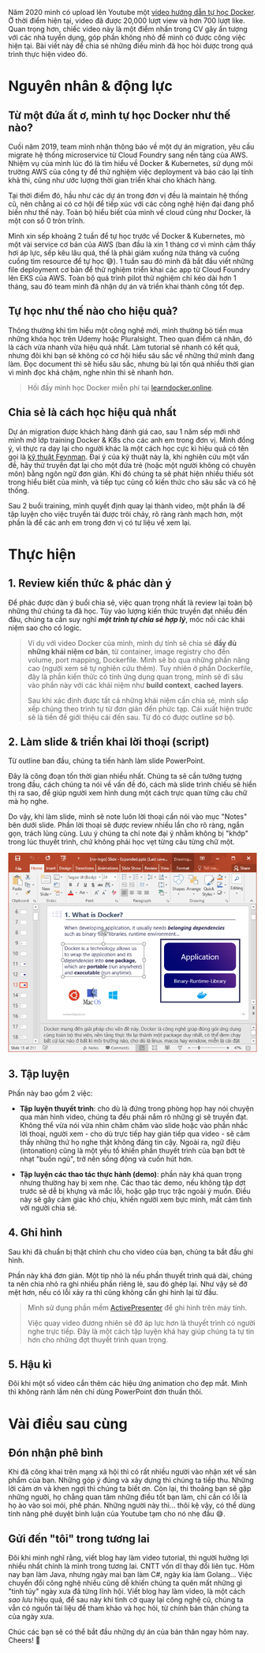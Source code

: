 Năm 2020 mình có upload lên Youtube một [video hướng dẫn tự học Docker](https://www.youtube.com/watch?v=yWCse8S2qsM&ab_channel=nbstudio). Ở thời điểm hiện tại, video đã được 20,000 lượt view và hơn 700 lượt like. Quan trọng hơn, chiếc video này là một điểm nhấn trong CV gây ấn tượng với các nhà tuyển dụng, góp phần không nhỏ để mình có được công việc hiện tại. Bài viết này để chia sẻ những điều mình đã học hỏi được trong quá trình thực hiện video đó.

# Nguyên nhân & động lực

## Từ một đứa ất ơ, mình tự học Docker như thế nào?

Cuối năm 2019, team mình nhận thông báo về một dự án migration, yêu cầu migrate hệ thống microservice từ Cloud Foundry sang nền tảng của AWS. Nhiệm vụ của mình lúc đó là tìm hiểu về Docker & Kubernetes, sử dụng môi trường AWS của công ty để thử nghiệm việc deployment và báo cáo lại tính khả thi, cũng như ước lượng thời gian triển khai cho khách hàng.

Tại thời điểm đó, hầu như các dự án trong đơn vị đều là maintain hệ thống cũ, nên chẳng ai có cơ hội để tiếp xúc với các công nghệ hiện đại đang phổ biến như thế này. Toàn bộ hiểu biết của mình về cloud cũng như Docker, là một con số 0 tròn trĩnh.

Mình xin sếp khoảng 2 tuần để tự học trước về Docker & Kubernetes, mò một vài service cơ bản của AWS (ban đầu là xin 1 tháng cơ vì mình cảm thấy hơi áp lực, sếp kêu lâu quá, thế là phải giảm xuống nửa tháng và cuống cuồng tìm resource để tự học 😅). 1 tuần sau đó mình đã bắt đầu viết những file deployment cơ bản để thử nghiệm triển khai các app từ Cloud Foundry lên EKS của AWS. Toàn bộ quá trình pilot thử nghiệm chỉ kéo dài hơn 1 tháng, sau đó team mình đã nhận dự án và triển khai thành công tốt đẹp.

## Tự học như thế nào cho hiệu quả?

Thông thường khi tìm hiểu một công nghệ mới, mình thường bỏ tiền mua những khóa học trên Udemy hoặc Pluralsight. Theo quan điểm cá nhân, đó là cách vừa nhanh vừa hiệu quả nhất. Làm tutorial sẽ nhanh có kết quả, nhưng đôi khi bạn sẽ không có cơ hội hiểu sâu sắc về những thứ mình đang làm. Đọc document thì sẽ hiểu sâu sắc, nhưng bù lại tốn quá nhiều thời gian vì mình đọc khá chậm, nghe nhìn thì sẽ nhanh hơn.

> Hồi đấy mình học Docker miễn phí tại [learndocker.online](https://learndocker.online/courses).
> 
## Chia sẻ là cách học hiệu quả nhất

Dự án migration được khách hàng đánh giá cao, sau 1 năm sếp mới nhờ mình mở lớp training Docker & K8s cho các anh em trong đơn vị. Mình đồng ý, vì thực ra dạy lại cho người khác là một cách học cực kì hiệu quả có tên gọi là [kỹ thuật Feynman](https://www.facebook.com/watch/?v=1781213878564212). Đại ý của kỹ thuật này là, khi nghiên cứu một vấn đề, hãy thử truyền đạt lại cho một đứa trẻ (hoặc một người không có chuyên môn) bằng ngôn ngữ đơn giản. Khi đó chúng ta sẽ phát hiện nhiều thiếu sót trong hiểu biết của mình, và tiếp tục củng cố kiến thức cho sâu sắc và có hệ thống.

Sau 2 buổi training, mình quyết định quay lại thành video, một phần là để tập luyện cho việc truyền tải được trôi chảy, rõ ràng rành mạch hơn, một phần là để các anh em trong đơn vị có tư liệu về xem lại.
# Thực hiện
## 1. Review kiến thức & phác dàn ý

Để phác được dàn ý buổi chia sẻ, việc quan trọng nhất là review lại toàn bộ những thứ chúng ta đã học. Tùy vào lượng kiến thức truyền đạt nhiều đến đâu, chúng ta cần suy nghĩ ***một trình tự chia sẻ hợp lý***, móc nối các khái niệm sao cho có logic.

> Ví dụ với video Docker của mình, mình dự tính sẽ chia sẻ **đầy đủ những khái niệm cơ bản**, từ container, image registry cho đến volume, port mapping, Dockerfile. Mình sẽ bỏ qua những phần nâng cao (người xem sẽ tự nghiên cứu thêm). Tuy nhiên ở phần Dockerfile, đây là phần kiến thức có tính ứng dụng quan trọng, mình sẽ đi sâu vào phần này với các khái niệm như **build context**, **cached layers**.
>
> Sau khi xác định được tất cả những khái niệm cần chia sẻ, mình sắp xếp chúng theo trình tự từ đơn giản đến phức tạp. Cái xuất hiện trước sẽ là tiền đề giới thiệu cái đến sau. Từ đó có được outline sơ bộ.


## 2. Làm slide & triển khai lời thoại (script)

Từ outline ban đầu, chúng ta tiến hành làm slide PowerPoint.

Đây là công đoạn tốn thời gian nhiều nhất. Chúng ta sẽ cần tưởng tượng trong đầu, cách chúng ta nói về vấn đề đó, cách mà slide trình chiếu sẽ hiển thị ra sao, để giúp người xem hình dung một cách trực quan từng câu chữ mà họ nghe.

Do vậy, khi làm slide, mình sẽ note luôn lời thoại cần nói vào mục "Notes" bên dưới slide. Phần lời thoại sẽ được review nhiều lần cho rõ ràng, ngắn gọn, trách lủng củng. Lưu ý chúng ta chỉ note đại ý nhằm không bị "khớp" trong lúc thuyết trình, chứ không phải học vẹt từng câu từng chữ một.

![Slides](https://raw.githubusercontent.com/nambach/viblo/master/posts/09/02-slides.png)

## 3. Tập luyện

Phần này bao gồm 2 việc: 

- **Tập luyện thuyết trình**: cho dù là đứng trong phòng họp hay nói chuyện qua màn hình video, chúng ta đều phải nắm rõ những gì sẽ truyền đạt. Không thể vừa nói vừa nhìn chăm chăm vào slide hoặc vào phần nhắc lời thoại, người xem - cho dù trực tiếp hay gián tiếp qua video - sẽ cảm thấy những thứ họ nghe thật không đáng tin cậy. Ngoài ra, ngữ điệu (intonation) cũng là một yếu tố khiến phần thuyết trình của bạn bớt tẻ nhạt "buồn ngủ", trở nên sống động và cuốn hút hơn.

- **Tập luyện các thao tác thực hành (demo)**: phần này khá quan trọng nhưng thường hay bị xem nhẹ. Các thao tác demo, nếu không tập dợt trước sẽ dễ bị khựng và mắc lỗi, hoặc gặp trục trặc ngoài ý muốn. Điều này sẽ gây cảm giác khó chịu, khiến người xem bực mình, mất cảm tình với người chia sẻ.

## 4. Ghi hình

Sau khi đã chuẩn bị thật chỉnh chu cho video của bạn, chúng ta bắt đầu ghi hình.

Phần này khá đơn giản. Một tip nhỏ là nếu phần thuyết trình quá dài, chúng ta nên chia nhỏ ra ghi nhiều phần riêng lẻ, sau đó ghép lại. Như vậy sẽ đỡ mệt hơn, nếu có lỗi xảy ra thì cũng không cần ghi hình lại từ đầu.

> Mình sử dụng phần mềm [ActivePresenter](https://atomisystems.com/download) để ghi hình trên máy tính.
>
> Việc quay video đương nhiên sẽ đỡ áp lực hơn là thuyết trình có người nghe trực tiếp. Đây là một cách tập luyện khá hay giúp chúng ta tự tin hơn cho những đợt thuyết trình quan trọng.

## 5. Hậu kì

Đôi khi một số video cần thêm các hiệu ứng animation cho đẹp mắt. Mình thì không rành lắm nên chỉ dùng PowerPoint đơn thuần thôi.

# Vài điều sau cùng

## Đón nhận phê bình

Khi đã công khai trên mạng xã hội thì có rất nhiều người vào nhận xét về sản phẩm của bạn. Những góp ý đúng và xây dựng thì chúng ta tiếp thu. Những lời cảm ơn và khen ngợi thì chúng ta biết ơn. Còn lại, thi thoảng bạn sẽ gặp những người, họ chẳng quan tâm những điều tốt bạn làm, chỉ cần có lỗi là họ ào vào soi mói, phê phán. Những người này thì... thôi kệ vậy, có thể dùng tính năng phê duyệt bình luận của Youtube tạm cho nó nhẹ đầu 😅.

## Gửi đến "tôi" trong tương lai

Đôi khi mình nghĩ rằng, viết blog hay làm video tutorial, thì người hưởng lợi nhiều nhất chính là mình trong tương lai. CNTT vốn dĩ thay đổi liên tục. Hôm nay bạn làm Java, nhưng ngày mai bạn làm C#, ngày kia làm Golang... Việc chuyển đổi công nghệ nhiều cũng dễ khiến chúng ta quên mất những gì "tinh túy" ngày xưa đã từng lĩnh hội. Viết blog hay làm video, là một cách *sao lưu* hiệu quả, để sau này khi tình cờ quay lại công nghệ cũ, chúng ta vẫn có nguồn tài liệu để tham khảo và học hỏi, từ chính bản thân chúng ta của ngày xưa.

Chúc các bạn sẽ có thể bắt đầu những dự án của bản thân ngay hôm nay. Cheers! 🍻